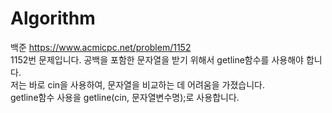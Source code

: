 # Algorithm
백준 https://www.acmicpc.net/problem/1152    
1152번 문제입니다.
공백을 포함한 문자열을 받기 위해서 getline함수를 사용해야 합니다.  
저는 바로 cin을 사용하여, 문자열을 비교하는 데 어려움을 가졌습니다.   
getline함수 사용을 getline(cin, 문자열변수명);로 사용합니다.    

